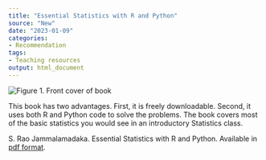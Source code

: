 ```yaml
---
title: "Essential Statistics with R and Python"
source: "New"
date: "2023-01-09"
categories:
- Recommendation
tags:
- Teaching resources
output: html_document
---
```


![Figure 1. Front cover of book](http://www.pmean.com/new-images/23/essential-statistics-01.png)

<div class="notes">

This book has two advantages. First, it is freely downloadable. Second, it uses both R and Python code to solve the problems. The book covers most of the basic statistics you would see in an introductory Statistics class.

S. Rao Jammalamadaka. Essential Statistics with R and Python. Available in [pdf format][jam1].

[jam1]: https://escholarship.org/uc/item/03w0n5g3

</div>
